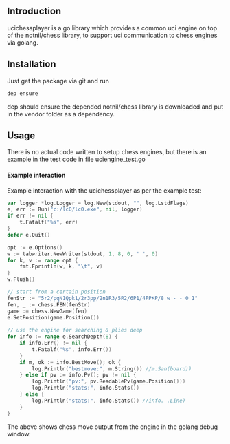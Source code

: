 ## Introduction

ucichessplayer is a go library which provides a common uci engine on top of the notnil/chess library, to support uci communication to chess engines via golang.

## Installation

Just get the package via git and run 

```bash
dep ensure
```

dep should ensure the depended notnil/chess library is downloaded and put in the vendor folder as a dependency.

## Usage

There is no actual code written to setup chess engines, but there is an example in the test code in file uciengine_test.go

#### Example interaction

Example interaction with the ucichessplayer as per the example test:

```go
var logger *log.Logger = log.New(stdout, "", log.LstdFlags)
e, err := Run("c:/lc0/lc0.exe", nil, logger)
if err != nil {
	t.Fatalf("%s", err)
}
defer e.Quit()

opt := e.Options()
w := tabwriter.NewWriter(stdout, 1, 8, 0, ' ', 0)
for k, v := range opt {
	fmt.Fprintln(w, k, "\t", v)
}
w.Flush()

// start from a certain position
fenStr := "5r2/pqN1Qpk1/2r3pp/2n1R3/5R2/6P1/4PPKP/8 w - - 0 1"
fen, _ := chess.FEN(fenStr)
game := chess.NewGame(fen)
e.SetPosition(game.Position())
	
// use the engine for searching 8 plies deep
for info := range e.SearchDepth(8) {
	if info.Err() != nil {
		t.Fatalf("%s", info.Err())
	}
	if m, ok := info.BestMove(); ok {
		log.Println("bestmove:", m.String()) //m.San(board))
	} else if pv := info.Pv(); pv != nil {
		log.Println("pv:", pv.ReadablePv(game.Position()))
		log.Println("stats:", info.Stats())
	} else {
		log.Println("stats:", info.Stats()) //info. .Line)
	}
}
```

The above shows chess move output from the engine in the golang debug window.
